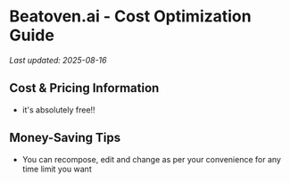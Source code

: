 # Beatoven.ai - Cost Optimization Guide

*Last updated: 2025-08-16*

## Cost & Pricing Information

- it's absolutely free!!

## Money-Saving Tips

- You can recompose, edit and change as per your convenience for any time limit you want

